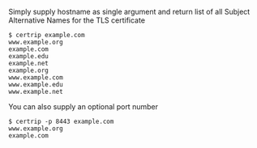 Simply supply hostname as single argument and return list of all Subject Alternative Names for the TLS certificate
```
$ certrip example.com
www.example.org
example.com
example.edu
example.net
example.org
www.example.com
www.example.edu
www.example.net
```

You can also supply an optional port number

```
$ certrip -p 8443 example.com
www.example.org
example.com
```
